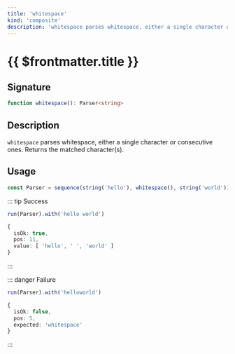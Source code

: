 ```yaml
---
title: 'whitespace'
kind: 'composite'
description: 'whitespace parses whitespace, either a single character or consecutive ones. Returns the matched character(s).'
---
```


# {{ $frontmatter.title }} <Composite />

## Signature

```ts
function whitespace(): Parser<string>
```

## Description

`whitespace` parses whitespace, either a single character or consecutive ones. Returns the matched character(s).

## Usage

```ts
const Parser = sequence(string('hello'), whitespace(), string('world'))
```

::: tip Success
```ts
run(Parser).with('hello world')

{
  isOk: true,
  pos: 11,
  value: [ 'hello', ' ', 'world' ]
}
```
:::

::: danger Failure
```ts
run(Parser).with('helloworld')

{
  isOk: false,
  pos: 5,
  expected: 'whitespace'
}
```
:::
